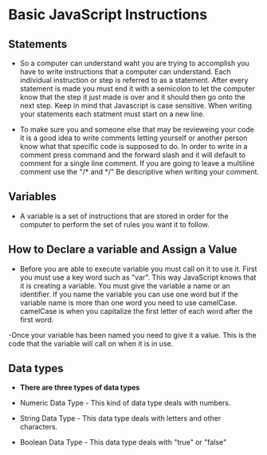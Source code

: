 # Basic JavaScript Instructions

## Statements

- So a computer can understand waht you are trying to accomplish you have to write instructions that a computer can understand.  Each individual instruction or step is referred to as a statement.  After every statement is made you must end it with a semicolon to let the computer know that the step it just made is over and it should then go onto the next step.  Keep in mind that Javascript is case sensitive.  When writing your statements each statment must start on a new line.

- To make sure you and someone else that may be revieweing your code it is a good idea to write comments letting yourself or another person know what that specific code is supposed to do.  In order to write in a comment press command and the forward slash and it will default to comment for a single line comment. If you are going to leave a multiline comment use the "/* and */"  Be descriptive when writing your comment.

## Variables

- A variable is a set of instructions that are stored in order for the computer to perform the set of rules you want it to follow.

## How to Declare a variable and Assign a Value

- Before you are able to execute variable you must call on it to use it. First you must use a key word such as "var". This way JavaScript knows that it is creating a variable. You must give the variable a name or an identifier.  If you name the variable you can use one word but if the variable name is more than one word you need to use camelCase.  camelCase is when you capitalize the first letter of each word after the first word.

-Once your variable has been named you need to give it a value.  This is the code that the variable will call on when it is in use.

## Data types

- **There are three types of data types**

- Numeric Data Type - This kind of data type deals with numbers.
- String Data Type - This data type deals with letters and other characters.
- Boolean Data Type - This data type deals with "true" or "false"

